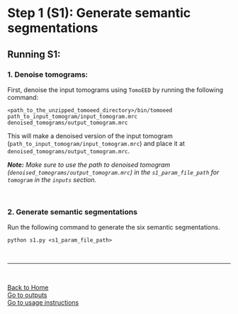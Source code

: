 # Step 1 (S1): Generate semantic segmentations 
## Running S1:

### 1. Denoise tomograms:
First, denoise the input tomograms using `TomoEED` by running the following command:
```
<path_to_the_unzipped_tomoeed_directory>/bin/tomoeed path_to_input_tomogram/input_tomogram.mrc denoised_tomograms/output_tomogram.mrc
```
This will make a denoised version of the input tomogram (`path_to_input_tomogram/input_tomogram.mrc`) and place it at `denoised_tomograms/output_tomogram.mrc`.  

***Note:*** *Make sure to use the path to denoised tomogram (`denoised_tomograms/output_tomogram.mrc`) in the `s1_param_file_path` for `tomogram` in the `inputs` section.*  

<br/>

### 2. Generate semantic segmentations
Run the following command to generate the six semantic segmentations.
```
python s1.py <s1_param_file_path>
```

<br/>

---
<br/>

[Back to Home](../README.md)  
[Go to outputs](outputs.md)  
[Go to usage instructions](usage_instructions.md)  


